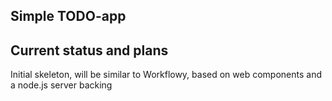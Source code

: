 Simple TODO-app
---
Current status and plans
---
Initial skeleton, will be similar to Workflowy, based on web components and a node.js server backing
